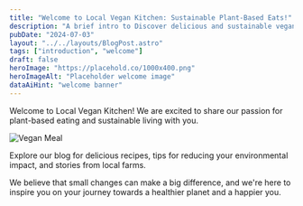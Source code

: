 ```yaml
---
title: "Welcome to Local Vegan Kitchen: Sustainable Plant-Based Eats!"
description: "A brief intro to Discover delicious and sustainable vegan recipes using locally sourced ingredients.  Inspiring plant-based living for a healthier planet."
pubDate: "2024-07-03"
layout: "../../layouts/BlogPost.astro"
tags: ["introduction", "welcome"]
draft: false
heroImage: "https://placehold.co/1000x400.png"
heroImageAlt: "Placeholder welcome image"
dataAiHint: "welcome banner"
---
```


Welcome to Local Vegan Kitchen! We are excited to share our passion for plant-based eating and sustainable living with you.

<img src="https://placehold.co/600x300.png" alt="Vegan Meal" data-ai-hint="vegan meal"/>

Explore our blog for delicious recipes, tips for reducing your environmental impact, and stories from local farms.

We believe that small changes can make a big difference, and we're here to inspire you on your journey towards a healthier planet and a happier you.
